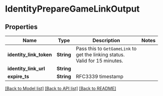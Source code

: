 # IdentityPrepareGameLinkOutput

## Properties

Name | Type | Description | Notes
------------ | ------------- | ------------- | -------------
**identity_link_token** | **String** | Pass this to `GetGameLink` to get the linking status. Valid for 15 minutes. | 
**identity_link_url** | **String** |  | 
**expire_ts** | **String** | RFC3339 timestamp | 

[[Back to Model list]](../README.md#documentation-for-models) [[Back to API list]](../README.md#documentation-for-api-endpoints) [[Back to README]](../README.md)



